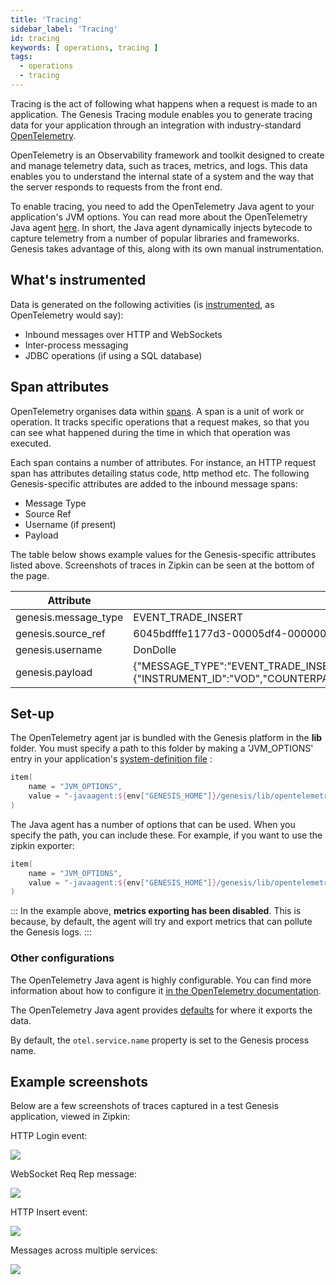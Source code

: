 ```yaml
---
title: 'Tracing'
sidebar_label: 'Tracing'
id: tracing
keywords: [ operations, tracing ]
tags:
  - operations
  - tracing
---
```


Tracing is the act of following what happens when a request is made to an application. The Genesis Tracing module enables you to generate tracing data for your application through an integration with industry-standard [OpenTelemetry](https://opentelemetry.io/). 

OpenTelemetry is an Observability framework and toolkit designed to create and manage telemetry data, such as traces, metrics, and logs. This data enables you to understand the internal state of a system and the way that the server responds to requests from the front end.

To enable tracing, you need to add the OpenTelemetry Java agent to your application's JVM options. You can read more about the OpenTelemetry Java agent [here](https://github.com/open-telemetry/opentelemetry-java-instrumentation).
In short, the Java agent dynamically injects bytecode to capture telemetry from a number of popular libraries and frameworks. Genesis takes advantage of this, along with its own manual instrumentation.

## What's instrumented

Data is generated on the following activities (is [instrumented](https://opentelemetry.io/docs/concepts/instrumentation/), as OpenTelemetry would say):

- Inbound messages over HTTP and WebSockets
- Inter-process messaging
- JDBC operations (if using a SQL database)

## Span attributes

OpenTelemetry organises data within [spans](https://opentelemetry.io/docs/concepts/signals/traces/#spans). A span is a unit of work or operation. It tracks specific operations that a request makes, so that you can see what happened during the time in which that operation was executed.

Each span contains a number of attributes. For instance, an HTTP request span has attributes detailing status code, http method etc. The following Genesis-specific attributes are added to the inbound message spans:

- Message Type
- Source Ref
- Username (if present)
- Payload

The table below shows example values for the Genesis-specific attributes listed above. Screenshots of traces in Zipkin can be seen at the bottom of the page.

| Attribute            | Value                                                                                                                                                                                                                                                                               |
|----------------------|-------------------------------------------------------------------------------------------------------------------------------------------------------------------------------------------------------------------------------------------------------------------------------------|
| genesis.message_type | EVENT_TRADE_INSERT                                                                                                                                                                                                                                                                  |
| genesis.source_ref   | 6045bdfffe1177d3-00005df4-00000004-1f1e5fe74723987e-c672dc68:1                                                                                                                                                                                                                      |
| genesis.username     | DonDolle                                                                                                                                                                                                                                                                             |
| genesis.payload      | {"MESSAGE_TYPE":"EVENT_TRADE_INSERT","USER_NAME":"DoneDolle","SESSION_AUTH_TOKEN":"********","REFRESH_AUTH_TOKEN":null,"VALIDATE":false,"IGNORE_WARNINGS":true,"DETAILS":{"INSTRUMENT_ID":"VOD","COUNTERPARTY_ID":"GENESIS","QUANTITY":10,"PRICE":1.5,"SIDE":"BUY"},"SOURCE_REF":"1"} |

## Set-up

The OpenTelemetry agent jar is bundled with the Genesis platform in the **lib** folder. You must specify a path to this folder by making a 'JVM_OPTIONS' entry in your application's [system-definition file](../../../server/configuring-runtime/system-definitions/) :

```kotlin
item(
    name = "JVM_OPTIONS",
    value = "-javaagent:${env["GENESIS_HOME"]}/genesis/lib/opentelemetry-javaagent.jar"
)
```
The Java agent has a number of options that can be used. When you specify the path, you can include these. For example, if you want to use the zipkin exporter:

```kotlin
item(
    name = "JVM_OPTIONS",
    value = "-javaagent:${env["GENESIS_HOME"]}/genesis/lib/opentelemetry-javaagent.jar -Dotel.traces.exporter=zipkin -Dotel.metrics.exporter=none"
)
```

:::
In the example above, **metrics exporting has been disabled**. This is because, by default, the agent will try and export metrics that can pollute the Genesis logs.
:::

### Other configurations
The OpenTelemetry Java agent is highly configurable. You can find more information about how to configure it [in the OpenTelemetry documentation](https://opentelemetry.io/docs/instrumentation/java/automatic/agent-config/).

The OpenTelemetry Java agent provides [defaults](https://github.com/open-telemetry/opentelemetry-java/blob/main/sdk-extensions/autoconfigure/README.md#exporters) for where it exports the data.

By default, the `otel.service.name` property is set to the Genesis process name.

## Example screenshots

Below are a few screenshots of traces captured in a test Genesis application, viewed in Zipkin:

HTTP Login event:

![](/img/tracing-zipkin-login.png)

WebSocket Req Rep message:

![](/img/tracing-zipkin-req-instrument.png)

HTTP Insert event:

![](/img/tracing-zipkin-event-insert.png)

Messages across multiple services:

![](/img/tracing-zipkin-multiple-services.png)
